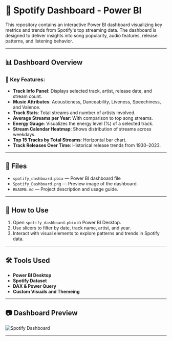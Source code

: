 # 🎵 Spotify Dashboard - Power BI

This repository contains an interactive Power BI dashboard visualizing key metrics and trends from Spotify's top streaming data. The dashboard is designed to deliver insights into song popularity, audio features, release patterns, and listening behavior.

---

## 📊 Dashboard Overview

### 🔹 Key Features:
- **Track Info Panel**: Displays selected track, artist, release date, and stream count.
- **Music Attributes**: Acousticness, Danceability, Liveness, Speechiness, and Valence.
- **Track Stats**: Total streams and number of artists involved.
- **Average Streams per Year**: With comparison to top song streams.
- **Energy Gauge**: Visualizes the energy level (%) of a selected track.
- **Stream Calendar Heatmap**: Shows distribution of streams across weekdays.
- **Top 15 Tracks by Total Streams**: Horizontal bar chart.
- **Track Releases Over Time**: Historical release trends from 1930–2023.

---

## 📁 Files

- `spotify_dashboard.pbix` — Power BI dashboard file 
- `Spotify_Dashboard.png` — Preview image of the dashboard.
- `README.md` — Project description and usage guide.

---

## 🚀 How to Use

1. Open `spotify_dashboard.pbix` in Power BI Desktop.
2. Use slicers to filter by date, track name, artist, and year.
3. Interact with visual elements to explore patterns and trends in Spotify data.

---

## 🛠 Tools Used

- **Power BI Desktop**
- **Spotify Dataset** 
- **DAX & Power Query**
- **Custom Visuals and Themeing**

---

## 📷 Dashboard Preview

![Spotify Dashboard](./7e0cb6e8-3ed8-438d-a573-9e4ed79bc65c.png)

---



